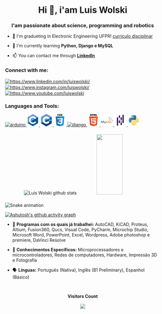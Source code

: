 <h1 align="center">Hi 👋, i'am Luis Wolski</h1>
<h3 align="center"> I'am passionate about science, programming and robotics</h3>

- 🔭 I'm gradueting in Electronic Engineering UFPR! [currículo disciplinar](https://www.eletrica.ufpr.br/p/graduacao:curriculo2019-noturno)

- 🌱 I'm currently learning **Python, Django e MySQL**

- 📫 You can contact me through  **[LinkedIn](https://www.linkedin.com/in/luiswolski/)**

<h3 align="left">Connect with me:</h3>
<p align="left">
<a href="https://www.linkedin.com/in/luiswolski/" target="blank"><img align="center" src="https://raw.githubusercontent.com/rahuldkjain/github-profile-readme-generator/master/src/images/icons/Social/linked-in-alt.svg" alt="https://www.linkedin.com/in/luiswolski/" height="30" width="40" /></a>
<a href="https://www.instagram.com/luiswolski/" target="blank"><img align="center" src="https://raw.githubusercontent.com/rahuldkjain/github-profile-readme-generator/master/src/images/icons/Social/instagram.svg" alt="https://www.instagram.com/luiswolski/" height="30" width="40" /></a>
<a href="https://www.youtube.com/luiswolski" target="blank"><img align="center" src="https://raw.githubusercontent.com/rahuldkjain/github-profile-readme-generator/master/src/images/icons/Social/youtube.svg" alt="https://www.youtube.com/luiswolski" height="30" width="40" /></a>
</p>

<h3 align="left">Languages and Tools:</h3>
<p align="left"> <a href="https://www.arduino.cc/" target="_blank" rel="noreferrer"> <img src="https://cdn.worldvectorlogo.com/logos/arduino-1.svg" alt="arduino" width="40" height="40"/> </a> <a href="https://www.cprogramming.com/" target="_blank" rel="noreferrer"> <img src="https://raw.githubusercontent.com/devicons/devicon/master/icons/c/c-original.svg" alt="c" width="40" height="40"/> </a> <a href="https://www.w3schools.com/cpp/" target="_blank" rel="noreferrer"> <img src="https://raw.githubusercontent.com/devicons/devicon/master/icons/cplusplus/cplusplus-original.svg" alt="cplusplus" width="40" height="40"/> </a> <a href="https://www.w3schools.com/css/" target="_blank" rel="noreferrer"> <img src="https://raw.githubusercontent.com/devicons/devicon/master/icons/css3/css3-original-wordmark.svg" alt="css3" width="40" height="40"/> </a> <a href="https://www.djangoproject.com/" target="_blank" rel="noreferrer"> <img src="https://cdn.worldvectorlogo.com/logos/django.svg" alt="django" width="40" height="40"/> </a> <a href="https://www.w3.org/html/" target="_blank" rel="noreferrer"> <img src="https://raw.githubusercontent.com/devicons/devicon/master/icons/html5/html5-original-wordmark.svg" alt="html5" width="40" height="40"/> </a> <a href="https://www.mysql.com/" target="_blank" rel="noreferrer"> <img src="https://raw.githubusercontent.com/devicons/devicon/master/icons/mysql/mysql-original-wordmark.svg" alt="mysql" width="40" height="40"/> </a> <a href="https://pandas.pydata.org/" target="_blank" rel="noreferrer"> <img src="https://raw.githubusercontent.com/devicons/devicon/2ae2a900d2f041da66e950e4d48052658d850630/icons/pandas/pandas-original.svg" alt="pandas" width="40" height="40"/> </a> <a href="https://www.python.org" target="_blank" rel="noreferrer"> <img src="https://raw.githubusercontent.com/devicons/devicon/master/icons/python/python-original.svg" alt="python" width="40" height="40"/> </a> </p>

<h3></h3>

<div align="center">  
  <img width="49%" height="195px" src="https://github-readme-stats.vercel.app/api?username=luiswolski&show_icons=true&count_private=true&hide_border=true&title_color=088529&icon_color=088529&text_color=c9d1d9&bg_color=0d1117" alt="Luis Wolski github stats" /> 
  <img width="41%" height="195px" src="https://github-readme-stats.vercel.app/api/top-langs/?username=luiswolski&layout=compact&hide_border=true&title_color=088529&text_color=c9d1d9&bg_color=0d1117" />
</div>

<h3></h3>

  
![Snake animation](https://github.com/luiswolski/luiswolski/blob/output/github-contribution-grid-snake.svg)

  
  [![Ashutosh's github activity graph](https://activity-graph.herokuapp.com/graph?username=luiswolski&bg_color=0d1117&color=13a121&line=48194f&point=005b3c&area=true&hide_border=true)](https://github.com/ashutosh00710/github-readme-activity-graph)


- 🤖 **Programas com os quais já trabalhei:** AutoCAD, KiCAD, Proteus, Altium, Fusion360, Qucs, Visual Code, PyCharm, Microchip Studio, Microsoft Word, PowerPoint, Excel, Wordpress, Adobe photoshop e premiere, DaVinci Resolve

- 🦾 **Conhecimentos Específicos:** Microprocessadores e microcontroladores, Redes de computadores, Hardware,
Impressão 3D e Fotografia

- 🗣️ **Línguas:** Português (Nativa), Inglês (B1 Preliminary), Espanhol (Básico)
  
<div align="center">
<br><p align="centre"><b>Visitors Count</b></p>  
<p align="center"><img align="center" src="https://profile-counter.glitch.me/{luiswolski}/count.svg" /></p> 
<br>
</div>
             

<!--
**luiswolski/luiswolski** is a ✨ _special_ ✨ repository because its `README.md` (this file) appears on your GitHub profile.



- 🔭 I’m currently working on ...
- 🌱 I’m currently learning ...
- 👯 I’m looking to collaborate on ...
- 🤔 I’m looking for help with ...
- 💬 Ask me about ...
- 📫 How to reach me: ...
- 😄 Pronouns: ...
- ⚡ Fun fact: ...
-->
